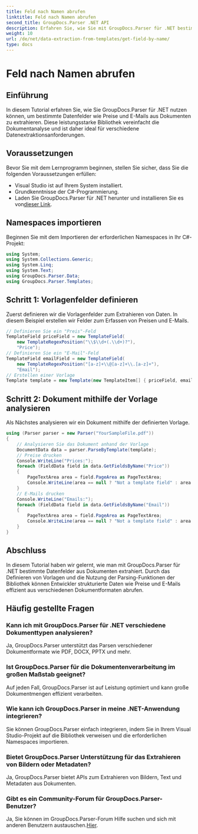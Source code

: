 ```yaml
---
title: Feld nach Namen abrufen
linktitle: Feld nach Namen abrufen
second_title: GroupDocs.Parser .NET API
description: Erfahren Sie, wie Sie mit GroupDocs.Parser für .NET bestimmte Datenfelder aus Dokumenten extrahieren. Schritt-für-Schritt-Anleitung mit Codebeispielen.
weight: 10
url: /de/net/data-extraction-from-templates/get-field-by-name/
type: docs
---
```

# Feld nach Namen abrufen

## Einführung
In diesem Tutorial erfahren Sie, wie Sie GroupDocs.Parser für .NET nutzen können, um bestimmte Datenfelder wie Preise und E-Mails aus Dokumenten zu extrahieren. Diese leistungsstarke Bibliothek vereinfacht die Dokumentanalyse und ist daher ideal für verschiedene Datenextraktionsanforderungen.
## Voraussetzungen
Bevor Sie mit dem Lernprogramm beginnen, stellen Sie sicher, dass Sie die folgenden Voraussetzungen erfüllen:
- Visual Studio ist auf Ihrem System installiert.
- Grundkenntnisse der C#-Programmierung.
-  Laden Sie GroupDocs.Parser für .NET herunter und installieren Sie es von[dieser Link](https://releases.groupdocs.com/parser/net/).

## Namespaces importieren
Beginnen Sie mit dem Importieren der erforderlichen Namespaces in Ihr C#-Projekt:
```csharp
using System;
using System.Collections.Generic;
using System.Linq;
using System.Text;
using GroupDocs.Parser.Data;
using GroupDocs.Parser.Templates;
```
## Schritt 1: Vorlagenfelder definieren
Zuerst definieren wir die Vorlagenfelder zum Extrahieren von Daten. In diesem Beispiel erstellen wir Felder zum Erfassen von Preisen und E-Mails.
```csharp
// Definieren Sie ein "Preis"-Feld
TemplateField priceField = new TemplateField(
    new TemplateRegexPosition("\\$\\d+(.\\d+)?"),
    "Price");
// Definieren Sie ein "E-Mail"-Feld
TemplateField emailField = new TemplateField(
    new TemplateRegexPosition("[a-z]+\\@[a-z]+\\.[a-z]+"),
    "Email");
// Erstellen einer Vorlage
Template template = new Template(new TemplateItem[] { priceField, emailField });
```
## Schritt 2: Dokument mithilfe der Vorlage analysieren
Als Nächstes analysieren wir ein Dokument mithilfe der definierten Vorlage.
```csharp
using (Parser parser = new Parser("YourSampleFile.pdf"))
{
    // Analysieren Sie das Dokument anhand der Vorlage
    DocumentData data = parser.ParseByTemplate(template);
    // Preise drucken
    Console.WriteLine("Prices:");
    foreach (FieldData field in data.GetFieldsByName("Price"))
    {
        PageTextArea area = field.PageArea as PageTextArea;
        Console.WriteLine(area == null ? "Not a template field" : area.Text);
    }
    // E-Mails drucken
    Console.WriteLine("Emails:");
    foreach (FieldData field in data.GetFieldsByName("Email"))
    {
        PageTextArea area = field.PageArea as PageTextArea;
        Console.WriteLine(area == null ? "Not a template field" : area.Text);
    }
}
```

## Abschluss
In diesem Tutorial haben wir gelernt, wie man mit GroupDocs.Parser für .NET bestimmte Datenfelder aus Dokumenten extrahiert. Durch das Definieren von Vorlagen und die Nutzung der Parsing-Funktionen der Bibliothek können Entwickler strukturierte Daten wie Preise und E-Mails effizient aus verschiedenen Dokumentformaten abrufen.

## Häufig gestellte Fragen
### Kann ich mit GroupDocs.Parser für .NET verschiedene Dokumenttypen analysieren?
Ja, GroupDocs.Parser unterstützt das Parsen verschiedener Dokumentformate wie PDF, DOCX, PPTX und mehr.
### Ist GroupDocs.Parser für die Dokumentenverarbeitung im großen Maßstab geeignet?
Auf jeden Fall, GroupDocs.Parser ist auf Leistung optimiert und kann große Dokumentmengen effizient verarbeiten.
### Wie kann ich GroupDocs.Parser in meine .NET-Anwendung integrieren?
Sie können GroupDocs.Parser einfach integrieren, indem Sie in Ihrem Visual Studio-Projekt auf die Bibliothek verweisen und die erforderlichen Namespaces importieren.
### Bietet GroupDocs.Parser Unterstützung für das Extrahieren von Bildern oder Metadaten?
Ja, GroupDocs.Parser bietet APIs zum Extrahieren von Bildern, Text und Metadaten aus Dokumenten.
### Gibt es ein Community-Forum für GroupDocs.Parser-Benutzer?
 Ja, Sie können im GroupDocs.Parser-Forum Hilfe suchen und sich mit anderen Benutzern austauschen.[Hier](https://forum.groupdocs.com/c/parser/17).
